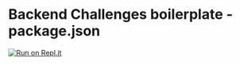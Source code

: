 # Backend Challenges boilerplate - package.json
[![Run on Repl.it](https://repl.it/badge/github/mah-shamim/back-end-development-and-apis)](https://repl.it/github/mah-shamim/back-end-development-and-apis)